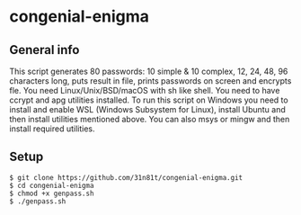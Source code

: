 # congenial-enigma
## General info
This script generates 80 passwords: 10 simple & 10 complex,
12, 24, 48, 96 characters long, puts result in file,
prints passwords on screen and encrypts fle.
You need Linux/Unix/BSD/macOS with sh like shell.
You need to have ccrypt and apg utilities installed.
To run this script on Windows you need to install and enable WSL (Windows Subsystem for Linux),
install Ubuntu and then install utilities mentioned above.
You can also msys or mingw and then install required utilities.

## Setup
```
$ git clone https://github.com/31n81t/congenial-enigma.git
$ cd congenial-enigma
$ chmod +x genpass.sh
$ ./genpass.sh
```
